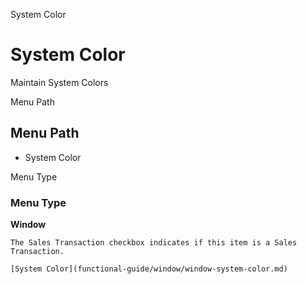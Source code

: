 
System Color
# System Color


Maintain System Colors

Menu Path
## Menu Path



- System Color

Menu Type
### Menu Type

**Window**

```
The Sales Transaction checkbox indicates if this item is a Sales Transaction.
```

```
[System Color](functional-guide/window/window-system-color.md)
```